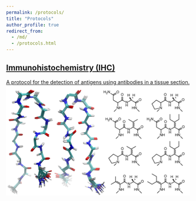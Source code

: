 ```yaml
---
permalink: /protocols/
title: "Protocols"
author_profile: true
redirect_from:
  - /md/
  - /protocols.html
---
```

<a href="http://www.jbc.org/content/early/2019/11/05/jbc.RA119.011297" target="_blank"><h2>Immunohistochemistry (IHC)</h2>
  A protocol for the detection of antigens using antibodies in a tissue section.</a> 
  <img src='/images/betahairpin_2500.png' width='500' height='300'>


